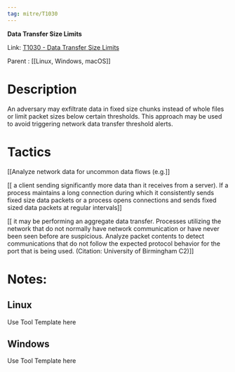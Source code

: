 ```yaml
---
tag: mitre/T1030
---
```


**Data Transfer Size Limits**

Link: [T1030 - Data Transfer Size Limits](https://attack.mitre.org/techniques/T1030)

Parent : [[Linux, Windows, macOS]]


# Description

An adversary may exfiltrate data in fixed size chunks instead of whole files or limit packet sizes below certain thresholds. This approach may be used to avoid triggering network data transfer threshold alerts.

# Tactics


[[Analyze network data for uncommon data flows (e.g.]]

[[ a client sending significantly more data than it receives from a server). If a process maintains a long connection during which it consistently sends fixed size data packets or a process opens connections and sends fixed sized data packets at regular intervals]]

[[ it may be performing an aggregate data transfer. Processes utilizing the network that do not normally have network communication or have never been seen before are suspicious. Analyze packet contents to detect communications that do not follow the expected protocol behavior for the port that is being used. (Citation: University of Birmingham C2)]]


# Notes:

## Linux

Use Tool Template here

## Windows

Use Tool Template here